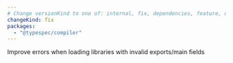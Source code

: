 ```yaml
---
# Change versionKind to one of: internal, fix, dependencies, feature, deprecation, breaking
changeKind: fix
packages:
  - "@typespec/compiler"
---
```


Improve errors when loading libraries with invalid exports/main fields
